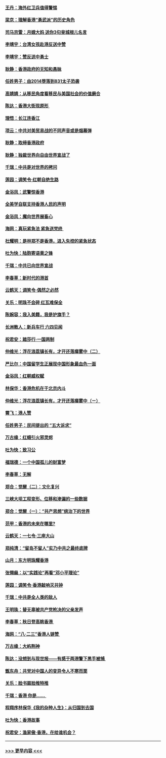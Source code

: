 #### [王丹：海外红卫兵值得警惕](../pages/nsc993/n11498138.md?t=09041033) 
#### [梁京：理解香港“勇武派”的历史角色](../pages/nsc993/n11498006.md?t=09041033) 
#### [司马京雷：月娥大妈  送你3句皇城根儿名言](../pages/nsc993/n11497885.md?t=09041033) 
#### [李靖宇：台湾女孩赴港反送中赞](../pages/nsc993/n11497721.md?t=09041033) 
#### [李靖宇：赞反送中勇士](../pages/nsc993/n11497452.md?t=09041033) 
#### [耿静：香港政府的无知和愚昧](../pages/nsc993/n11494238.md?t=09041033) 
#### [任姓男子：由2014堕落到831太子恐袭](../pages/nsc993/n11496683.md?t=09041033) 
#### [高婧婧：从移民角度看移民与美国社会的价值磨合](../pages/nsc993/n11495757.md?t=09041033) 
#### [陈达：香港大街现原形 ](../pages/nsc993/n11495441.md?t=09041033) 
#### [理悟：长江连香江](../pages/nsc993/n11495377.md?t=09041033) 
#### [项云：中共对美贸易战的不同声音或是烟幕弹](../pages/nsc993/n11494929.md?t=09041033) 
#### [耿静：取缔香港政府](../pages/nsc993/n11494218.md?t=09041033) 
#### [耿静：独裁世界向自由世界宣战了](../pages/nsc993/n11494190.md?t=09041033) 
#### [千瑞：中共是对世界的拷问](../pages/nsc993/n11493021.md?t=09041033) 
#### [莲园：调笑令‧红朝自绝生路](../pages/nsc993/n11493011.md?t=09041033) 
#### [金浴凤：武警惊香港](../pages/nsc993/n11492994.md?t=09041033) 
#### [全美学自联支持香港人民的声明](../pages/nsc993/n11492630.md?t=09041033) 
#### [金浴凤：魔向世界展畜心](../pages/nsc993/n11492599.md?t=09041033) 
#### [海网：真玩紧急法 紧急送党终 ](../pages/nsc993/n11492535.md?t=09041033) 
#### [杜耀明：是林郑不是香港，进入失控的紧急状态](../pages/nsc993/n11491420.md?t=09041033) 
#### [吐为快：陆胞寄语黄之锋](../pages/nsc993/n11491117.md?t=09041033) 
#### [千瑞：中共已向世界宣战](../pages/nsc993/n11490123.md?t=09041033) 
#### [李春草：新时代的港首](../pages/nsc993/n11489864.md?t=09041033) 
#### [云鹤天：调笑令·偶然之必然](../pages/nsc993/n11489701.md?t=09041033) 
#### [关乐：明珠不会碎 红瓦难保全](../pages/nsc993/n11489647.md?t=09041033) 
#### [陈婉容：我入美籍，我是护旗手？](../pages/nsc993/n11487908.md?t=09041033) 
#### [长洲散人：新兵车行 六四见闻](../pages/nsc993/n11487729.md?t=09041033) 
#### [祝君安：踏莎行‧一国两制](../pages/nsc993/n11487699.md?t=09041033) 
#### [仲维光：浮花浪蕊镇长有，才开还落瘴雾中（二）](../pages/nsc993/n11483286.md?t=09041033) 
#### [严比尔：中国留学生正展现中国形象最血色一面](../pages/nsc993/n11485145.md?t=09041033) 
#### [金浴凤：红朝威权赋](../pages/nsc993/n11485191.md?t=09041033) 
#### [林保华：香港危机在于北京内斗](../pages/nsc993/n11484593.md?t=09041033) 
#### [仲维光：浮花浪蕊镇长有，才开还落瘴雾中（ㄧ）](../pages/nsc993/n11483259.md?t=09041033) 
#### [霄飞：港人赞](../pages/nsc993/n11482957.md?t=09041033) 
#### [任姓男子：民间提出的 “五大诉求”](../pages/nsc993/n11482897.md?t=09041033) 
#### [万古缘：红蛾引火邪灵烬](../pages/nsc993/n11482886.md?t=09041033) 
#### [吐为快：致习公](../pages/nsc993/n11482867.md?t=09041033) 
#### [福瑞德：一个中国孤儿的财富梦](../pages/nsc993/n11482817.md?t=09041033) 
#### [李春草：无解](../pages/nsc993/n11482791.md?t=09041033) 
#### [郑合：觉醒（二）：文化复兴](../pages/nsc993/n11478025.md?t=09041033) 
#### [三峡大坝工程变形、位移和渗漏的一些数据](../pages/nsc993/n11478232.md?t=09041033) 
#### [郑合：觉醒（一）：“共产思想”统治下的世界](../pages/nsc993/n11477663.md?t=09041033) 
#### [范甲：香港的未来在哪里?](../pages/nsc993/n11477249.md?t=09041033) 
#### [云鹤天：一七令·三座大山](../pages/nsc993/n11477192.md?t=09041033) 
#### [郑纯清：“留岛不留人”实乃中共之最终底牌](../pages/nsc993/n11476160.md?t=09041033) 
#### [山月：东方明珠耀香港](../pages/nsc993/n11476077.md?t=09041033) 
#### [张翎燊：以“实践论”再看“邓小平理论”](../pages/nsc993/n11475733.md?t=09041033) 
#### [莲园：调笑令‧香港敲响灭共钟](../pages/nsc993/n11475723.md?t=09041033) 
#### [千瑞：中共是全人类的敌人](../pages/nsc993/n11475329.md?t=09041033) 
#### [王明珠：替无辜被共产党枪决的父亲发声](../pages/nsc993/n11474570.md?t=09041033) 
#### [李春草：秋日登高眺香港 ](../pages/nsc993/n11474491.md?t=09041033) 
#### [海网：“八·二三”香港人链赞 ](../pages/nsc993/n11474538.md?t=09041033) 
#### [万古缘：大屿荆神](../pages/nsc993/n11474401.md?t=09041033) 
#### [陈达：没想到与现世报——有感于两港警下黑手被捕 ](../pages/nsc993/n11472557.md?t=09041033) 
#### [甑东舟：共党对中国人的变异令人不寒而栗](../pages/nsc993/n11472496.md?t=09041033) 
#### [关乐：脸书扇脸推特推](../pages/nsc993/n11472488.md?t=09041033) 
#### [千瑞：香港  你是…… ](../pages/nsc993/n11472459.md?t=09041033) 
#### [程翔序林保华《我的杂种人生》：从归国到去国](../pages/nsc993/n11472369.md?t=09041033) 
#### [吐为快：香港故事](../pages/nsc993/n11471931.md?t=09041033) 
#### [祝君安：渔家傲‧香港，在给谁机会？](../pages/nsc993/n11469718.md?t=09041033) 

----
#### [ >>> 更早内容 <<< ](../indexes/nsc993-earlier.md)
